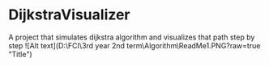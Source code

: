 # DijkstraVisualizer
A project that simulates dijkstra algorithm and visualizes that path step by step
![Alt text](D:\FCI\3rd year 2nd term\Algorithm\ReadMe1.PNG?raw=true "Title")
